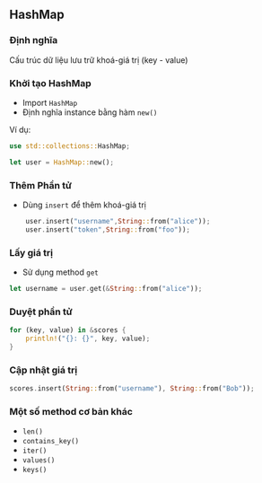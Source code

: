 ## HashMap


### Định nghĩa 
Cấu trúc dữ liệu lưu trữ khoá-giá trị (key - value)

### Khởi tạo HashMap
+ Import `HashMap`
+ Định nghĩa instance bằng hàm `new()`

Ví dụ:
```rust
use std::collections::HashMap;

let user = HashMap::new();
```

### Thêm Phần tử 
+ Dùng `insert` để thêm khoá-giá trị

```rust
    user.insert("username",String::from("alice"));
    user.insert("token",String::from("foo"));
```

### Lấy giá trị
+ Sử dụng method `get`
```rust
let username = user.get(&String::from("alice"));
```

### Duyệt phần tử 

```rust
for (key, value) in &scores {
    println!("{}: {}", key, value);
}
```

### Cập nhật giá trị 

```rust
scores.insert(String::from("username"), String::from("Bob"));
```

### Một số method cơ bản khác

+ `len()`
+ `contains_key()`
+ `iter()`
+ `values()`
+ `keys()`
